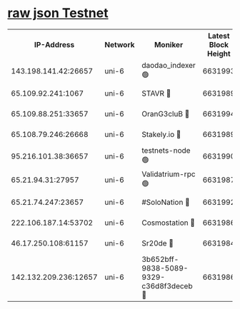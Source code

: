 [raw json Testnet](https://rpc-check.junot.stavr.tech/junot/rpc-junot-result.json)
=


<table><tr><th>IP-Address</th><th>Network</th><th>Moniker</th><th>Latest Block Height</th><th>Earliest Block Height</th><th>Catching Up</th><th>Tx Index</th><th>Voting Power</th><th>Scan Time</th></tr><tr><td>143.198.141.42:26657</td><td>uni-6</td><td>daodao_indexer 🟢</td><td>6631993</td><td>1</td><td>False</td><td>off</td><td>0</td><td>2024-01-01T16:00:42.523349484UTC</td></tr><tr><td>65.109.92.241:1067</td><td>uni-6</td><td>STAVR 🔴</td><td>6631989</td><td>1138541</td><td>False</td><td>on</td><td>6042</td><td>2024-01-01T16:00:32.400069120UTC</td></tr><tr><td>65.109.88.251:33657</td><td>uni-6</td><td>OranG3cluB 🔴</td><td>6631994</td><td>1138541</td><td>False</td><td>on</td><td>11</td><td>2024-01-01T16:00:47.009403140UTC</td></tr><tr><td>65.108.79.246:26668</td><td>uni-6</td><td>Stakely.io 🔴</td><td>6631989</td><td>1570872</td><td>False</td><td>on</td><td>1358933</td><td>2024-01-01T16:00:32.714922814UTC</td></tr><tr><td>95.216.101.38:36657</td><td>uni-6</td><td>testnets-node 🟢</td><td>6631990</td><td>1615130</td><td>False</td><td>on</td><td>0</td><td>2024-01-01T16:00:35.168606841UTC</td></tr><tr><td>65.21.94.31:27957</td><td>uni-6</td><td>Validatrium-rpc 🟢</td><td>6631987</td><td>2943363</td><td>False</td><td>on</td><td>0</td><td>2024-01-01T16:00:27.922341049UTC</td></tr><tr><td>65.21.74.247:23657</td><td>uni-6</td><td>#SoloNation 🔴</td><td>6631992</td><td>5208001</td><td>False</td><td>on</td><td>112</td><td>2024-01-01T16:00:41.642805337UTC</td></tr><tr><td>222.106.187.14:53702</td><td>uni-6</td><td>Cosmostation 🔴</td><td>6631986</td><td>5344501</td><td>False</td><td>on</td><td>110003</td><td>2024-01-01T16:00:25.449296158UTC</td></tr><tr><td>46.17.250.108:61157</td><td>uni-6</td><td>Sr20de 🔴</td><td>6631984</td><td>6419777</td><td>False</td><td>on</td><td>28</td><td>2024-01-01T16:00:19.710681142UTC</td></tr><tr><td>142.132.209.236:12657</td><td>uni-6</td><td>3b652bff-9838-5089-9329-c36d8f3deceb 🔴</td><td>6631986</td><td>6611280</td><td>False</td><td>on</td><td>157563</td><td>2024-01-01T16:00:24.118372770UTC</td></tr></table>
